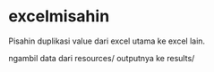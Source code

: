 # excelmisahin
Pisahin duplikasi value dari excel utama ke excel lain. 

ngambil data dari resources/
outputnya ke results/
